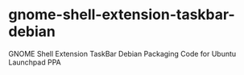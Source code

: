 gnome-shell-extension-taskbar-debian
====================================

GNOME Shell Extension TaskBar Debian Packaging Code for Ubuntu Launchpad PPA
